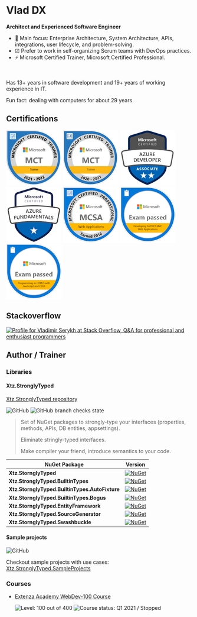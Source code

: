 # Vlad DX

<!-- <img width="200" height="200" src="./docs/img/vlad-dx-200x200.jpg" style="margin: 10px 30px 20px 0; float: left;" /> -->

**Architect and Experienced Software Engineer**

- 🚩 Main focus: Enterprise Architecture, System Architecture, APIs, integrations, user lifecycle, and problem-solving.
- ☑ Prefer to work in self-organizing Scrum teams with DevOps practices.
- ⚡ Microsoft Certified Trainer, Microsoft Certified Professional.

<br style="clear: left;">

Has 13+ years in software development and 19+ years of working experience in IT.

Fun fact: dealing with computers for about 29 years.

## Certifications

[![Microsoft Certified Trainer (2021-2022)](./docs/img/microsoft-certified-trainer-2021-2022.png)](https://www.credly.com/badges/f07b1add-fb69-4c75-b30c-81484150a79c)
[![Microsoft Certified Trainer (2020-2021)](./docs/img/microsoft-certified-trainer-2020-2021.png)](https://www.credly.com/badges/768a6dde-7b40-4bdb-b73c-1dd89f519576)
[![Microsoft Certified: Azure Developer Associate](./docs/img/azure-developer-associate.png)](https://www.credly.com/badges/89a8e155-f63d-4a87-81a0-e5c9dfea2010)
[![Microsoft Certified: Azure Fundamentals](./docs/img/microsoft-certified-azure-fundamentals.png)](https://www.credly.com/badges/14b5b142-7160-4cba-a226-74afa7fbcc2b)
[![MCSA: Web Applications - Certified 2016](./docs/img/mcsa-web-applications-certified-2016.png)](https://www.credly.com/badges/2455b07d-fe29-4e80-96a2-32d88c3b84fb)
[![Exam 486: Developing ASP.NET MVC Web Applications](./docs/img/exam-486-developing-asp-net-mvc-web-applications.png)](https://www.credly.com/badges/c30aca54-dd2c-46ad-b382-09db51789091)
[![Exam 480: Programming in HTML5 with JavaScript and CSS3](./docs/img/exam-480-programming-in-html5-with-javascript-and-css3.png)](https://www.credly.com/badges/01bd792c-f6c2-42d1-b0d4-73e5bd543994)

## Stackoverflow

[![Profile for Vladimir Serykh at Stack Overflow, Q&amp;A for professional and enthusiast programmers](https://stackoverflow.com/users/flair/3503521.png)](https://stackoverflow.com/users/3503521)

## Author / Trainer

### Libraries

#### Xtz.StronglyTyped

[Xtz.StronglyTyped repository](https://github.com/dev-experience/Xtz.StronglyTyped)

![GitHub](https://img.shields.io/github/license/dev-experience/Xtz.StronglyTyped)
![GitHub branch checks state](https://img.shields.io/github/checks-status/dev-experience/Xtz.StronglyTyped/main)

> Set of NuGet packages to strongly-type your interfaces (properties, methods, APIs, DB entities, appsettings).
>
> Eliminate stringly-typed interfaces.
>
> Make compiler your friend, introduce semantics to your code.

| NuGet Package                                  | Version                                                                                                                                                              |
| ---------------------------------------------- | -------------------------------------------------------------------------------------------------------------------------------------------------------------------- |
| **Xtz.StornglyTyped**                          | [![NuGet](http://img.shields.io/nuget/v/Xtz.StronglyTyped.svg)](https://www.nuget.org/packages/Xtz.StronglyTyped/)                                                   |
| **Xtz.StronglyTyped.BuiltinTypes**             | [![NuGet](http://img.shields.io/nuget/v/Xtz.StronglyTyped.BuiltinTypes.svg)](https://www.nuget.org/packages/Xtz.StronglyTyped.BuiltinTypes/)                         |
| **Xtz.StornglyTyped.BuiltinTypes.AutoFixture** | [![NuGet](http://img.shields.io/nuget/v/Xtz.StronglyTyped.BuiltinTypes.AutoFixture.svg)](https://www.nuget.org/packages/Xtz.StronglyTyped.BuiltinTypes.AutoFixture/) |
| **Xtz.StornglyTyped.BuiltinTypes.Bogus**       | [![NuGet](http://img.shields.io/nuget/v/Xtz.StronglyTyped.BuiltinTypes.Bogus.svg)](https://www.nuget.org/packages/Xtz.StronglyTyped.BuiltinTypes.Bogus/)             |
| **Xtz.StornglyTyped.EntityFramework**          | [![NuGet](http://img.shields.io/nuget/v/Xtz.StronglyTyped.EntityFramework.svg)](https://www.nuget.org/packages/Xtz.StronglyTyped.EntityFramework/)                   |
| **Xtz.StornglyTyped.SourceGenerator**          | [![NuGet](http://img.shields.io/nuget/v/Xtz.StronglyTyped.SourceGenerator.svg)](https://www.nuget.org/packages/Xtz.StronglyTyped.SourceGenerator/)                   |
| **Xtz.StornglyTyped.Swashbuckle**              | [![NuGet](http://img.shields.io/nuget/v/Xtz.StronglyTyped.Swashbuckle.svg)](https://www.nuget.org/packages/Xtz.StronglyTyped.Swashbuckle/)                           |

#### Sample projects

![GitHub](https://img.shields.io/github/license/dev-experience/Xtz.StronglyTyped.SampleProjects)

Checkout sample projects with use cases: [Xtz.StronglyTyped.SampleProjects](https://github.com/dev-experience/Xtz.StronglyTyped.SampleProjects)

### Courses

- [Extenza Academy WebDev-100 Course](https://github.com/Extenza-Academy/WebDev-100_2021-Q1)

  ![Level: 100 out of 400](https://img.shields.io/badge/level-⭐%20▪%20▪%20▪-blue)
  ![Course status: Q1 2021 / Stopped](https://img.shields.io/badge/status-Q1%202021%20/%20Stopped-gray)
